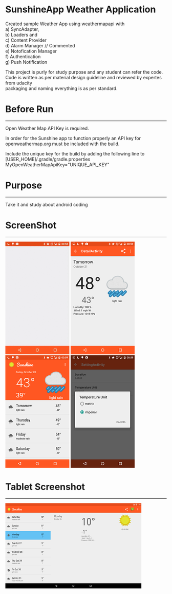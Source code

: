 # SunshineApp Weather Application
Created sample Weather App using weathermapapi with 
<br>a) SyncAdapter,
<br>b) Loaders and 
<br>c) Content Provider
<br>d) Alarm Manager // Commented
<br>e) Notofication Manager
<br>f) Authentication
<br>g) Push Notification

This project is purly for study purpose and any student can refer the code.
<br>Code is written as per material design guideline and reviewed by expertes from udacity
<br>packaging and naming everything is as per standard.

# Before Run
----------------
Open Weather Map API Key is required.

In order for the Sunshine app to function properly an API key for <href a>openweathermap.org</a> must be included with the build.

Include the unique key for the build by adding the following line to [USER_HOME]/.gradle/gradle.properties
MyOpenWeatherMapApiKey="UNIQUE_API_KEY"

# Purpose
----------------
Take it and study about android coding

# ScreenShot
---------------------------
![Demo](/presentation/sunshine.gif)
![Screenshot](/presentation/Detail_phone.png)
</br>
![Screenshot](/presentation/Home_phone.png)
![Screenshot](/presentation/Setting.png)
</br>
# Tablet Screenshot
---------------------
![Screenshot](/presentation/Home_tab.png)


